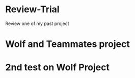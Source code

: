 # Review-Trial
Review one of my past project
# Wolf and Teammates project
# 2nd test on Wolf Project
